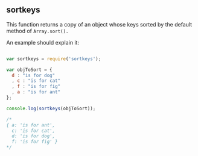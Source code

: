 sortkeys
--------

This function returns a copy of an object whose keys sorted by the default 
method of `Array.sort().`

An example should explain it:

```javascript

var sortkeys = require('sortkeys');

var objToSort = {
  d : "is for dog"
  , c : "is for cat"
  , f : "is for fig"
  , a : "is for ant"
};

console.log(sortkeys(objToSort));

/*
{ a: 'is for ant',
  c: 'is for cat',
  d: 'is for dog',
  f: 'is for fig' }
*/
```